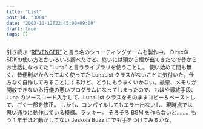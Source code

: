 ```yaml
---
title: "List"
post_id: "3084"
date: "2003-10-12T22:45:00+09:00"
draft: true
tags: []
---
```



引き続き “[REVENGER”](/revenger) と言う名のシューティングゲームを製作中。 DirectX SDKの使い方とかいろいろ調べたけど、終いには頭から煙が出てきたので昔からお世話になってた “Luna” と言うライブラリを使うことに。  使い始めて間も無く、昔便利だからってよく使ってた LunaList クラスがないことに気付いた。仕方なく自作してみることにするけど、どうにもうまくいかない。最悪、メモリが開放できないお行儀の悪いプログラムになってしまったので、もはや最終手段、Luna のソースコード入手して、LunaList クラスをそのままコピー＆ペーストして、ごく一部を修正。 しかも、コンパイルしてもエラー出ないし、現時点では思い通りに動作している模様。ラッキー。 そろそろ BGM を作らないと……。もう 1 年半ほど動かしてない Jeskola Buzz にでも手をつけてみるかな。
